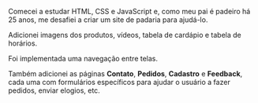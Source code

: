 Comecei a estudar HTML, CSS e JavaScript e, como meu pai é padeiro há 25 anos, me desafiei a criar um site de padaria para ajudá-lo.

Adicionei imagens dos produtos, vídeos, tabela de cardápio e tabela de horários.

Foi implementada uma navegação entre telas.

Também adicionei as páginas **Contato**, **Pedidos**, **Cadastro** e **Feedback**, cada uma com formulários específicos para ajudar o usuário a fazer pedidos, enviar elogios, etc.
